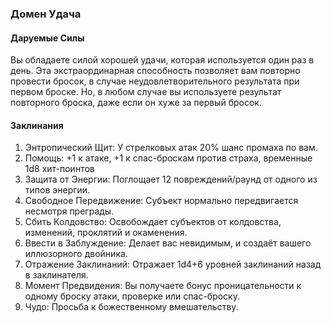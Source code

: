 ### Домен Удача
#### Даруемые Силы
Вы обладаете силой хорошей удачи, которая используется один раз в день. Эта экстраординарная способность позволяет вам повторно провести бросок, в случае неудовлетворительного результата при первом броске. Но, в любом случае вы используете результат повторного броска, даже если он хуже за первый бросок.
#### Заклинания
1. Энтропический Щит: У стрелковых атак 20% шанс промаха по вам.
2. Помощь: +1 к атаке, +1 к спас-броскам против страха, временные 1d8 хит-поинтов
3. Защита от Энергии: Поглощает 12 повреждений/раунд от одного из типов энергии.
4. Свободное Передвижение: Субъект нормально передвигается несмотря преграды.
5. Сбить Колдовство: Освобождает субъектов от колдовства, изменений, проклятий и окаменения.
6. Ввести в Заблуждение: Делает вас невидимым, и создаёт вашего иллюзорного двойника.
7. Отражение Заклинаний: Отражает 1d4+6 уровней заклинаний назад в заклинателя.
8. Момент Предвидения: Вы получаете бонус проницательности к одному броску атаки, проверке или спас-броску.
9. Чудо: Просьба к божественному вмешательству.